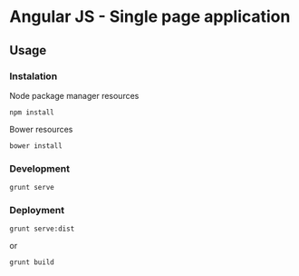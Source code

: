 Angular JS - Single page application
===========

Usage
-------------

### Instalation

Node package manager resources

	npm install

Bower resources

	bower install

### Development

	grunt serve

### Deployment

	grunt serve:dist

or

	grunt build